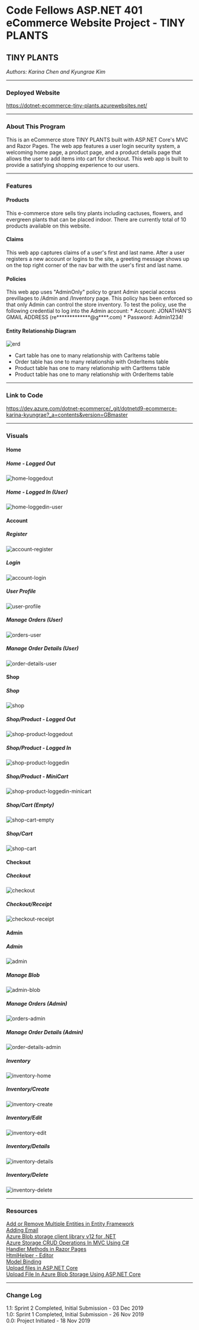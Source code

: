 # Code Fellows ASP.NET 401 eCommerce Website Project - TINY PLANTS

## TINY PLANTS
*Authors: Karina Chen and Kyungrae Kim*

---

### Deployed Website
https://dotnet-ecommerce-tiny-plants.azurewebsites.net/

---

### About This Program
This is an eCommerce store TINY PLANTS built with ASP.NET Core's MVC and Razor Pages. The web app features a user login security system, a welcoming home page, a product page, and a product details page that allows the user to add items into cart for checkout. This web app is built to provide a satisfying shopping experience to our users.

---

### Features
#### Products
This e-commerce store sells tiny plants including cactuses, flowers, and evergreen plants that can be placed indoor. There are currently total of 10 products available on this website.
#### Claims
This web app captures claims of a user's first and last name. After a user registers a new account or logins to the site, a greeting message shows up on the top right corner of the nav bar with the user's first and last name.
#### Policies
This web app uses "AdminOnly" policy to grant Admin special access previllages to /Admin and /Inventory page. This policy has been enforced so that only Admin can control the store inventory. To test the policy, use the following credential to log into the Admin account:
    * Account: JONATHAN'S GMAIL ADDRESS (re*************@g****.com)
    * Password: Admin1234!
#### Entity Relationship Diagram
![erd](/dotnet_ECommerce/dotnet_ECommerce/wwwroot/captures/erd.png)
* Cart table has one to many relationship with CarItems table
* Order table has one to many relationship with OrderItems table
* Product table has one to many relationship with CartItems table
* Product table has one to many relationship with OrderItems table

---

### Link to Code
https://dev.azure.com/dotnet-ecommerce/_git/dotnetd9-ecommerce-karina-kyungrae?_a=contents&version=GBmaster

---

### Visuals
#### Home
##### Home - Logged Out
![home-loggedout](https://dev.azure.com/dotnet-ecommerce/b133a1d6-6623-481d-8fd2-365a886a89f8/_apis/git/repositories/c07e43b5-1b55-4bd6-b47f-6d0e100c8f0c/Items?path=%2Fdotnet_ECommerce%2Fdotnet_ECommerce%2Fwwwroot%2Fcaptures%2Fhome-loggedout.png&versionDescriptor%5BversionOptions%5D=0&versionDescriptor%5BversionType%5D=0&versionDescriptor%5Bversion%5D=master&download=false&resolveLfs=true&%24format=octetStream&api-version=5.0-preview.1)
##### Home - Logged In (User)
![home-loggedin-user](https://dev.azure.com/dotnet-ecommerce/b133a1d6-6623-481d-8fd2-365a886a89f8/_apis/git/repositories/c07e43b5-1b55-4bd6-b47f-6d0e100c8f0c/Items?path=%2Fdotnet_ECommerce%2Fdotnet_ECommerce%2Fwwwroot%2Fcaptures%2Fhome-loggedin-user.png&versionDescriptor%5BversionOptions%5D=0&versionDescriptor%5BversionType%5D=0&versionDescriptor%5Bversion%5D=master&download=false&resolveLfs=true&%24format=octetStream&api-version=5.0-preview.1)

#### Account
##### Register
![account-register](https://dev.azure.com/dotnet-ecommerce/b133a1d6-6623-481d-8fd2-365a886a89f8/_apis/git/repositories/c07e43b5-1b55-4bd6-b47f-6d0e100c8f0c/Items?path=%2Fdotnet_ECommerce%2Fdotnet_ECommerce%2Fwwwroot%2Fcaptures%2Faccount-register.png&versionDescriptor%5BversionOptions%5D=0&versionDescriptor%5BversionType%5D=0&versionDescriptor%5Bversion%5D=master&download=false&resolveLfs=true&%24format=octetStream&api-version=5.0-preview.1)
##### Login
![account-login](https://dev.azure.com/dotnet-ecommerce/b133a1d6-6623-481d-8fd2-365a886a89f8/_apis/git/repositories/c07e43b5-1b55-4bd6-b47f-6d0e100c8f0c/Items?path=%2Fdotnet_ECommerce%2Fdotnet_ECommerce%2Fwwwroot%2Fcaptures%2Faccount-login.png&versionDescriptor%5BversionOptions%5D=0&versionDescriptor%5BversionType%5D=0&versionDescriptor%5Bversion%5D=master&download=false&resolveLfs=true&%24format=octetStream&api-version=5.0-preview.1)
##### User Profile
![user-profile](https://dev.azure.com/dotnet-ecommerce/b133a1d6-6623-481d-8fd2-365a886a89f8/_apis/git/repositories/c07e43b5-1b55-4bd6-b47f-6d0e100c8f0c/Items?path=%2Fdotnet_ECommerce%2Fdotnet_ECommerce%2Fwwwroot%2Fcaptures%2Fuser-profile.png&versionDescriptor%5BversionOptions%5D=0&versionDescriptor%5BversionType%5D=0&versionDescriptor%5Bversion%5D=master&download=false&resolveLfs=true&%24format=octetStream&api-version=5.0-preview.1)
##### Manage Orders (User)
![orders-user](https://dev.azure.com/dotnet-ecommerce/b133a1d6-6623-481d-8fd2-365a886a89f8/_apis/git/repositories/c07e43b5-1b55-4bd6-b47f-6d0e100c8f0c/Items?path=%2Fdotnet_ECommerce%2Fdotnet_ECommerce%2Fwwwroot%2Fcaptures%2Forders-user.png&versionDescriptor%5BversionOptions%5D=0&versionDescriptor%5BversionType%5D=0&versionDescriptor%5Bversion%5D=master&download=false&resolveLfs=true&%24format=octetStream&api-version=5.0-preview.1)
##### Manage Order Details (User)
![order-details-user](https://dev.azure.com/dotnet-ecommerce/b133a1d6-6623-481d-8fd2-365a886a89f8/_apis/git/repositories/c07e43b5-1b55-4bd6-b47f-6d0e100c8f0c/Items?path=%2Fdotnet_ECommerce%2Fdotnet_ECommerce%2Fwwwroot%2Fcaptures%2Forder-details-user.png&versionDescriptor%5BversionOptions%5D=0&versionDescriptor%5BversionType%5D=0&versionDescriptor%5Bversion%5D=master&download=false&resolveLfs=true&%24format=octetStream&api-version=5.0-preview.1)

#### Shop
##### Shop
![shop](https://dev.azure.com/dotnet-ecommerce/b133a1d6-6623-481d-8fd2-365a886a89f8/_apis/git/repositories/c07e43b5-1b55-4bd6-b47f-6d0e100c8f0c/Items?path=%2Fdotnet_ECommerce%2Fdotnet_ECommerce%2Fwwwroot%2Fcaptures%2Fshop.png&versionDescriptor%5BversionOptions%5D=0&versionDescriptor%5BversionType%5D=0&versionDescriptor%5Bversion%5D=master&download=false&resolveLfs=true&%24format=octetStream&api-version=5.0-preview.1)
##### Shop/Product - Logged Out
![shop-product-loggedout](https://dev.azure.com/dotnet-ecommerce/b133a1d6-6623-481d-8fd2-365a886a89f8/_apis/git/repositories/c07e43b5-1b55-4bd6-b47f-6d0e100c8f0c/Items?path=%2Fdotnet_ECommerce%2Fdotnet_ECommerce%2Fwwwroot%2Fcaptures%2Fshop-product-loggedout.png&versionDescriptor%5BversionOptions%5D=0&versionDescriptor%5BversionType%5D=0&versionDescriptor%5Bversion%5D=master&download=false&resolveLfs=true&%24format=octetStream&api-version=5.0-preview.1)
##### Shop/Product - Logged In
![shop-product-loggedin](https://dev.azure.com/dotnet-ecommerce/b133a1d6-6623-481d-8fd2-365a886a89f8/_apis/git/repositories/c07e43b5-1b55-4bd6-b47f-6d0e100c8f0c/Items?path=%2Fdotnet_ECommerce%2Fdotnet_ECommerce%2Fwwwroot%2Fcaptures%2Fshop-product-loggedin.png&versionDescriptor%5BversionOptions%5D=0&versionDescriptor%5BversionType%5D=0&versionDescriptor%5Bversion%5D=master&download=false&resolveLfs=true&%24format=octetStream&api-version=5.0-preview.1)
##### Shop/Product - MiniCart
![shop-product-loggedin-minicart](https://dev.azure.com/dotnet-ecommerce/b133a1d6-6623-481d-8fd2-365a886a89f8/_apis/git/repositories/c07e43b5-1b55-4bd6-b47f-6d0e100c8f0c/Items?path=%2Fdotnet_ECommerce%2Fdotnet_ECommerce%2Fwwwroot%2Fcaptures%2Fshop-product-loggedin-minicart.png&versionDescriptor%5BversionOptions%5D=0&versionDescriptor%5BversionType%5D=0&versionDescriptor%5Bversion%5D=master&download=false&resolveLfs=true&%24format=octetStream&api-version=5.0-preview.1)
##### Shop/Cart (Empty)
![shop-cart-empty](https://dev.azure.com/dotnet-ecommerce/b133a1d6-6623-481d-8fd2-365a886a89f8/_apis/git/repositories/c07e43b5-1b55-4bd6-b47f-6d0e100c8f0c/Items?path=%2Fdotnet_ECommerce%2Fdotnet_ECommerce%2Fwwwroot%2Fcaptures%2Fshop-cart-empty.png&versionDescriptor%5BversionOptions%5D=0&versionDescriptor%5BversionType%5D=0&versionDescriptor%5Bversion%5D=master&download=false&resolveLfs=true&%24format=octetStream&api-version=5.0-preview.1)
##### Shop/Cart
![shop-cart](https://dev.azure.com/dotnet-ecommerce/b133a1d6-6623-481d-8fd2-365a886a89f8/_apis/git/repositories/c07e43b5-1b55-4bd6-b47f-6d0e100c8f0c/Items?path=%2Fdotnet_ECommerce%2Fdotnet_ECommerce%2Fwwwroot%2Fcaptures%2Fshop-cart.png&versionDescriptor%5BversionOptions%5D=0&versionDescriptor%5BversionType%5D=0&versionDescriptor%5Bversion%5D=master&download=false&resolveLfs=true&%24format=octetStream&api-version=5.0-preview.1)

#### Checkout
##### Checkout
![checkout](https://dev.azure.com/dotnet-ecommerce/b133a1d6-6623-481d-8fd2-365a886a89f8/_apis/git/repositories/c07e43b5-1b55-4bd6-b47f-6d0e100c8f0c/Items?path=%2Fdotnet_ECommerce%2Fdotnet_ECommerce%2Fwwwroot%2Fcaptures%2Fcheckout.png&versionDescriptor%5BversionOptions%5D=0&versionDescriptor%5BversionType%5D=0&versionDescriptor%5Bversion%5D=master&download=false&resolveLfs=true&%24format=octetStream&api-version=5.0-preview.1)
##### Checkout/Receipt
![checkout-receipt](https://dev.azure.com/dotnet-ecommerce/b133a1d6-6623-481d-8fd2-365a886a89f8/_apis/git/repositories/c07e43b5-1b55-4bd6-b47f-6d0e100c8f0c/Items?path=%2Fdotnet_ECommerce%2Fdotnet_ECommerce%2Fwwwroot%2Fcaptures%2Fcheckout-receipt.png&versionDescriptor%5BversionOptions%5D=0&versionDescriptor%5BversionType%5D=0&versionDescriptor%5Bversion%5D=master&download=false&resolveLfs=true&%24format=octetStream&api-version=5.0-preview.1)

#### Admin
##### Admin
![admin](https://dev.azure.com/dotnet-ecommerce/b133a1d6-6623-481d-8fd2-365a886a89f8/_apis/git/repositories/c07e43b5-1b55-4bd6-b47f-6d0e100c8f0c/Items?path=%2Fdotnet_ECommerce%2Fdotnet_ECommerce%2Fwwwroot%2Fcaptures%2Fadmin.png&versionDescriptor%5BversionOptions%5D=0&versionDescriptor%5BversionType%5D=0&versionDescriptor%5Bversion%5D=master&download=false&resolveLfs=true&%24format=octetStream&api-version=5.0-preview.1)
##### Manage Blob
![admin-blob](https://dev.azure.com/dotnet-ecommerce/b133a1d6-6623-481d-8fd2-365a886a89f8/_apis/git/repositories/c07e43b5-1b55-4bd6-b47f-6d0e100c8f0c/Items?path=%2Fdotnet_ECommerce%2Fdotnet_ECommerce%2Fwwwroot%2Fcaptures%2Fadmin-blob.png&versionDescriptor%5BversionOptions%5D=0&versionDescriptor%5BversionType%5D=0&versionDescriptor%5Bversion%5D=master&download=false&resolveLfs=true&%24format=octetStream&api-version=5.0-preview.1)
##### Manage Orders (Admin)
![orders-admin](https://dev.azure.com/dotnet-ecommerce/b133a1d6-6623-481d-8fd2-365a886a89f8/_apis/git/repositories/c07e43b5-1b55-4bd6-b47f-6d0e100c8f0c/Items?path=%2Fdotnet_ECommerce%2Fdotnet_ECommerce%2Fwwwroot%2Fcaptures%2Forders-admin.png&versionDescriptor%5BversionOptions%5D=0&versionDescriptor%5BversionType%5D=0&versionDescriptor%5Bversion%5D=master&download=false&resolveLfs=true&%24format=octetStream&api-version=5.0-preview.1)
##### Manage Order Details (Admin)
![order-details-admin](https://dev.azure.com/dotnet-ecommerce/b133a1d6-6623-481d-8fd2-365a886a89f8/_apis/git/repositories/c07e43b5-1b55-4bd6-b47f-6d0e100c8f0c/Items?path=%2Fdotnet_ECommerce%2Fdotnet_ECommerce%2Fwwwroot%2Fcaptures%2Forder-details-admin.png&versionDescriptor%5BversionOptions%5D=0&versionDescriptor%5BversionType%5D=0&versionDescriptor%5Bversion%5D=master&download=false&resolveLfs=true&%24format=octetStream&api-version=5.0-preview.1)
##### Inventory
![inventory-home](https://dev.azure.com/dotnet-ecommerce/b133a1d6-6623-481d-8fd2-365a886a89f8/_apis/git/repositories/c07e43b5-1b55-4bd6-b47f-6d0e100c8f0c/Items?path=%2Fdotnet_ECommerce%2Fdotnet_ECommerce%2Fwwwroot%2Fcaptures%2Finventory-home.png&versionDescriptor%5BversionOptions%5D=0&versionDescriptor%5BversionType%5D=0&versionDescriptor%5Bversion%5D=master&download=false&resolveLfs=true&%24format=octetStream&api-version=5.0-preview.1)
##### Inventory/Create
![inventory-create](https://dev.azure.com/dotnet-ecommerce/b133a1d6-6623-481d-8fd2-365a886a89f8/_apis/git/repositories/c07e43b5-1b55-4bd6-b47f-6d0e100c8f0c/Items?path=%2Fdotnet_ECommerce%2Fdotnet_ECommerce%2Fwwwroot%2Fcaptures%2Finventory-create.png&versionDescriptor%5BversionOptions%5D=0&versionDescriptor%5BversionType%5D=0&versionDescriptor%5Bversion%5D=master&download=false&resolveLfs=true&%24format=octetStream&api-version=5.0-preview.1)
##### Inventory/Edit
![inventory-edit](https://dev.azure.com/dotnet-ecommerce/b133a1d6-6623-481d-8fd2-365a886a89f8/_apis/git/repositories/c07e43b5-1b55-4bd6-b47f-6d0e100c8f0c/Items?path=%2Fdotnet_ECommerce%2Fdotnet_ECommerce%2Fwwwroot%2Fcaptures%2Finventory-edit.png&versionDescriptor%5BversionOptions%5D=0&versionDescriptor%5BversionType%5D=0&versionDescriptor%5Bversion%5D=master&download=false&resolveLfs=true&%24format=octetStream&api-version=5.0-preview.1)
##### Inventory/Details
![inventory-details](https://dev.azure.com/dotnet-ecommerce/b133a1d6-6623-481d-8fd2-365a886a89f8/_apis/git/repositories/c07e43b5-1b55-4bd6-b47f-6d0e100c8f0c/Items?path=%2Fdotnet_ECommerce%2Fdotnet_ECommerce%2Fwwwroot%2Fcaptures%2Finventory-details.png&versionDescriptor%5BversionOptions%5D=0&versionDescriptor%5BversionType%5D=0&versionDescriptor%5Bversion%5D=master&download=false&resolveLfs=true&%24format=octetStream&api-version=5.0-preview.1)
##### Inventory/Delete
![inventory-delete](https://dev.azure.com/dotnet-ecommerce/b133a1d6-6623-481d-8fd2-365a886a89f8/_apis/git/repositories/c07e43b5-1b55-4bd6-b47f-6d0e100c8f0c/Items?path=%2Fdotnet_ECommerce%2Fdotnet_ECommerce%2Fwwwroot%2Fcaptures%2Finventory-delete.png&versionDescriptor%5BversionOptions%5D=0&versionDescriptor%5BversionType%5D=0&versionDescriptor%5Bversion%5D=master&download=false&resolveLfs=true&%24format=octetStream&api-version=5.0-preview.1)

---

### Resources
[Add or Remove Multiple Entities in Entity Framework](https://www.entityframeworktutorial.net/entityframework6/addrange-removerange.aspx)  
[Adding Email](https://www.learnrazorpages.com/razor-pages/tutorial/bakery/email)  
[Azure Blob storage client library v12 for .NET](https://docs.microsoft.com/en-us/azure/storage/blobs/storage-quickstart-blobs-dotnet)  
[Azure Storage CRUD Operations In MVC Using C#](https://www.c-sharpcorner.com/article/azure-storage-crud-operations-in-mvc-using-c-sharp-part-two/)  
[Handler Methods in Razor Pages](https://www.learnrazorpages.com/razor-pages/handler-methods)  
[HtmlHelper - Editor](https://www.tutorialsteacher.com/mvc/htmlhelper-editor-editorfor)  
[Model Binding](https://www.learnrazorpages.com/razor-pages/model-binding)  
[Upload files in ASP.NET Core](https://docs.microsoft.com/en-us/aspnet/core/mvc/models/file-uploads?view=aspnetcore-3.1)  
[Upload File In Azure Blob Storage Using ASP.NET Core](https://www.c-sharpcorner.com/article/upload-files-in-azure-blob-storage-using-asp-net-core/)

---

### Change Log
1.1: Sprint 2 Completed, Initial Submission - 03 Dec 2019  
1.0: Sprint 1 Completed, Initial Submission - 26 Nov 2019  
0.0: Project Initiated - 18 Nov 2019  
